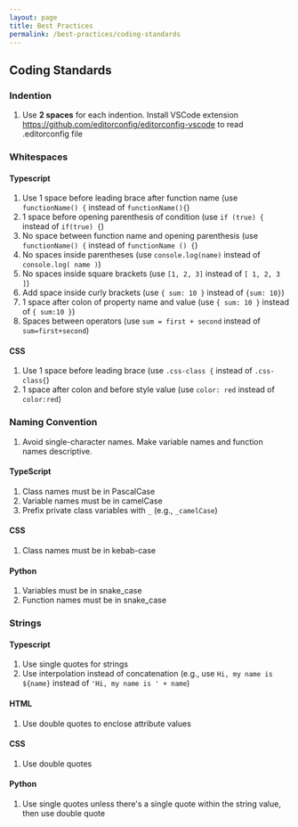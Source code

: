 ```yaml
---
layout: page
title: Best Practices
permalink: /best-practices/coding-standards
---
```


## Coding Standards

### Indention
1. Use **2 spaces** for each indention. Install VSCode extension https://github.com/editorconfig/editorconfig-vscode to read .editorconfig file


### Whitespaces

#### Typescript
1. Use 1 space before leading brace after function name (use `functionName() {` instead of `functionName(){`)
1. 1 space before opening parenthesis of condition (use `if (true) {` instead of `if(true) {`)
1. No space between function name and opening parenthesis (use `functionName() {` instead of `functionName () {`)
1. No spaces inside parentheses (use `console.log(name)` instead of `console.log( name )`)
1. No spaces inside square brackets (use `[1, 2, 3]` instead of `[ 1, 2, 3 ]`)
1. Add space inside curly brackets (use `{ sum: 10 }` instead of `{sum: 10}`)
1. 1 space after colon of property name and value (use `{ sum: 10 }` instead of `{ sum:10 }`)
1. Spaces between operators (use `sum = first + second` instead of `sum=first+second`)

#### CSS
1. Use 1 space before leading brace (use `.css-class {` instead of `.css-class{`)
1. 1 space after colon and before style value (use `color: red` instead of `color:red`)

### Naming Convention

1. Avoid single-character names. Make variable names and function names descriptive.

#### TypeScript
1. Class names must be in PascalCase
2. Variable names must be in camelCase
3. Prefix private class variables with `_` (e.g., `_camelCase`)

#### CSS
1. Class names must be in kebab-case

#### Python
1. Variables must be in snake_case
2. Function names must be in snake_case

### Strings

#### Typescript
1. Use single quotes for strings
2. Use interpolation instead of concatenation (e.g., use ``Hi, my name is ${name}`` instead of `'Hi, my name is ' + name`)

#### HTML 
1. Use double quotes to enclose attribute values

#### CSS
1. Use double quotes

#### Python
1. Use single quotes unless there's a single quote within the string value, then use double quote


